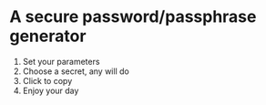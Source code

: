 # A secure password/passphrase generator

1. Set your parameters
2. Choose a secret, any will do
3. Click to copy
4. Enjoy your day
